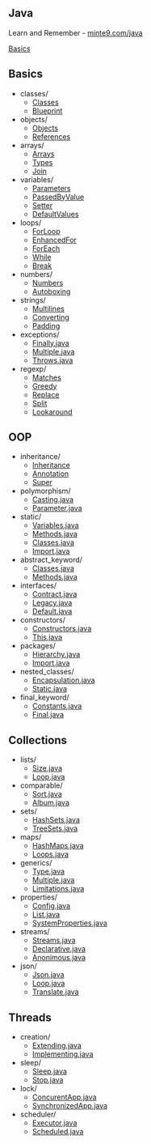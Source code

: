 ## Java 

Learn and Remember - [minte9.com/java](https://www.minte9.com/java)

[Basics](#Basics)

## Basics
  * classes/
    * [Classes](/src/main/java/com/minte9/basics/classes/Classes.java)
    * [Blueprint](/src/main/java/com/minte9/basics/classes/Blueprint.java)
  * objects/
    * [Objects](/src/main/java/com/minte9/basics/objects/Objects.java)
    * [References](/src/main/java/com/minte9/basics/objects/References.java)
  * arrays/
    * [Arrays](/src/main/java/com/minte9/basics/arrays/Arrays.java)
    * [Types](/src/main/java/com/minte9/basics/arrays/Types.java)
    * [Join](/src/main/java/com/minte9/basics/arrays/Join.java)
  * variables/
    * [Parameters](/src/main/java/com/minte9/basics/variables/Parameters.java)
    * [PassedByValue](/src/main/java/com/minte9/basics/variables/PassedByValue.java)
    * [Setter](/src/main/java/com/minte9/basics/variables/Setter.java)
    * [DefaultValues](/src/main/java/com/minte9/basics/variables/DefaultValues.java)
  * loops/
    * [ForLoop](/src/main/java/com/minte9/basics/loops/ForLoop.java)
    * [EnhancedFor](/src/main/java/com/minte9/basics/loops/EnhancedFor.java)
    * [ForEach](/src/main/java/com/minte9/basics/loops/ForEach.java)
    * [While](/src/main/java/com/minte9/basics/loops/While.java)
    * [Break](/src/main/java/com/minte9/basics/loops/Break.java)
  * numbers/
    * [Numbers](/src/main/java/com/minte9/basics/numbers/Numbers.java)
    * [Autoboxing](/src/main/java/com/minte9/basics/numbers/Autoboxing.java) 
  * strings/
    * [Multilines](/src/main/java/com/minte9/basics/strings/Multilines.java)
    * [Converting](/src/main/java/com/minte9/basics/strings/Converting.java)
    * [Padding](/src/main/java/com/minte9/basics/strings/Padding.java)
  * exceptions/
    * [Finally.java](/src/main/java/com/minte9/basics/exceptions/Finally.java)
    * [Multiple.java](/src/main/java/com/minte9/basics/exceptions/Multiple.java)
    * [Throws.java](/src/main/java/com/minte9/basics/exceptions/Throws.java)
  * regexp/
    * [Matches](/src/main/java/com/minte9/basics/regexp/Matches.java)
    * [Greedy](/src/main/java/com/minte9/basics/regexp/Greedy.java)
    * [Replace](/src/main/java/com/minte9/basics/regexp/Replace.java)
    * [Split](/src/main/java/com/minte9/basics/regexp/Split.java)
    * [Lookaround](/src/main/java/com/minte9/basics/regexp/Lookaround.java)

## OOP
  * inheritance/
    * [Inheritance](/src/main/java/com/minte9/oop/inheritance/Inheritance.java)
    * [Annotation](/src/main/java/com/minte9/oop/inheritance/Annotation.java)
    * [Super](/src/main/java/com/minte9/oop/inheritance/Super.java)
  * polymorphism/
    * [Casting.java](/src/main/java/com/minte9/oop//polymorphism/Casting.java)
    * [Parameter.java](/src/main/java/com/minte9/oop/polymorphism/Parameter.java)
  * static/
    * [Variables.java](/src/main/java/com/minte9/oop/static_keyword/Variables.java)
    * [Methods.java](/src/main/java/com/minte9/oop/static_keyword/Methods.java)
    * [Classes.java](/src/main/java/com/minte9/oop/static_keyword/Classes.java)
    * [Import.java](/src/main/java/com/minte9/oop/static_keyword/Import.java)
  * abstract_keyword/
    * [Classes.java](/src/main/java/com/minte9/oop/abstract_keyword/Classes.java)
    * [Methods.java](/src/main/java/com/minte9/oop/abstract_keyword/Methods.java)
  * interfaces/
    * [Contract.java](/src/main/java/com/minte9/oop/interfaces/Contract.java)
    * [Legacy.java](/src/main/java/com/minte9/oop/interfaces/Legacy.java)
    * [Default.java](/src/main/java/com/minte9/oop/interfaces/Default.java)
  * constructors/
    * [Constructors.java](/src/main/java/com/minte9/oop/constructors/Constructors.java)
    * [This.java](/src/main/java/com/minte9/oop/constructors/This.java)
  * packages/
    * [Hierarchy.java](/src/main/java/com/minte9/oop/packages/Hierarchy.java)
    * [Import.java](/src/main/java/com/minte9/oop/packages/Import.java)
  * nested_classes/
    * [Encapsulation.java](/src/main/java/com/minte9/oop/nested_classes/Encapsulation.java)
    * [Static.java](/src/main/java/com/minte9/oop/nested_classes/Static.java)
  * final_keyword/
    * [Constants.java](/src/main/java/com/minte9/oop/final_keyword/Constants.java)
    * [Final.java](/src/main/java/com/minte9/oop/final_keyword/Final.java)

## Collections
  * lists/
    * [Size.java](/src/main/java/com/minte9/collections/lists/Size.java)
    * [Loop.java](/src/main/java/com/minte9/collections/lists/Loop.java)
  * comparable/
    * [Sort.java](/src/main/java/com/minte9/collections/comparable/Sort.java)
    * [Album.java](/src/main/java/com/minte9/collections/comparable/Album.java)
  * sets/
    * [HashSets.java](/src/main/java/com/minte9/collections/sets/HashSets.java)
    * [TreeSets.java](/src/main/java/com/minte9/collections/sets/TreeSets.java)
  * maps/
    * [HashMaps.java](/src/main/java/com/minte9/collections/maps/HashMaps.java)
    * [Loops.java](/src/main/java/com/minte9/collections/maps/Loops.java)
  * generics/
    * [Type.java](/src/main/java/com/minte9/collections/generics/Type.java)
    * [Multiple.java](/src/main/java/com/minte9/collections/generics/Multiple.java)
    * [Limitations.java](/src/main/java/com/minte9/collections/generics/Limitations.java)
  * properties/
    * [Config.java](/src/main/java/com/minte9/collections/properties/Config.java)
    * [List.java](/src/main/java/com/minte9/collections/properties/List.java)
    * [SystemProperties.java](/src/main/java/com/minte9/collections/properties/SystemProperties.java)
  * streams/
    * [Streams.java](/src/main/java/com/minte9/collections/streams/Streams.java)
    * [Declarative.java](/src/main/java/com/minte9/collections/streams/Declarative.java)
    * [Anonimous.java](/src/main/java/com/minte9/collections/streams/Anonimous.java)
  * json/
    * [Json.java](/src/main/java/com/minte9/collections/json/Json.java)
    * [Loop.java](/src/main/java/com/minte9/collections/json/Loop.java)
    * [Translate.java](/src/main/java/com/minte9/collections/json/Translate.java)

## Threads
  * creation/
    * [Extending.java](/src/main/java/com/minte9/threads/creation/Extending.java)
    * [Implementing.java](/src/main/java/com/minte9/threads/creation/Implementing.java)
  * sleep/
    * [Sleep.java](/src/main/java/com/minte9/threads/sleep/Sleep.java)
    * [Stop.java](/src/main/java/com/minte9/threads/sleep/Stop.java)
  * lock/
    * [ConcurentApp.java](/src/main/java/com/minte9/threads/lock/ConcurentApp.java)
    * [SynchronizedApp.java](/src/main/java/com/minte9/threads/lock/SynchronizedApp.java)
  * scheduler/
    * [Executor.java](/src/main/java/com/minte9/threads/scheduler/Executor.java)
    * [Scheduled.java](/src/main/java/com/minte9/threads/scheduler/Scheduled.java)
